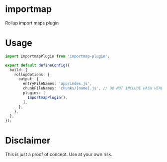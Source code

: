 # importmap
Rollup import maps plugin

# Usage
```ts
import ImportmapPlugin from 'importmap-plugin';

export default defineConfig({
  build: {
    rollupOptions: {
      output: {
        entryFileNames: 'app/index.js',
        chunkFileNames: 'chunks/[name].js', // DO NOT INCLUDE HASH HERE
        plugins: [
          ImportmapPlugin(),
        ],
      },
    },
  },
});
```

# Disclaimer
This is just a proof of concept. Use at your own risk.
